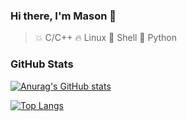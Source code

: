 ### Hi there, I'm Mason 👋

> 💥 C/C++
> 🔥 Linux
> 🌙 Shell
> 🌟 Python

### GitHub Stats

[![Anurag's GitHub stats](https://github-readme-stats.vercel.app/api?username=MasonCodingHere&theme=ambient_gradient&show_icons=true)](https://github.com/anuraghazra/github-readme-stats) 

[![Top Langs](https://github-readme-stats.vercel.app/api/top-langs/?username=MasonCodingHere&hide=QMake,HTML&theme=ambient_gradient&layout=compact)](https://github.com/anuraghazra/github-readme-stats)
